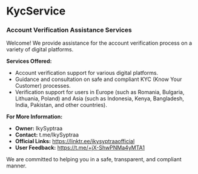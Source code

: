 # KycService 

### **Account Verification Assistance Services**

Welcome! We provide assistance for the account verification process on a variety of digital platforms.

**Services Offered:**
- Account verification support for various digital platforms.
- Guidance and consultation on safe and compliant KYC (Know Your Customer) processes.
- Verification support for users in Europe (such as Romania, Bulgaria, Lithuania, Poland) and Asia (such as Indonesia, Kenya, Bangladesh, India, Pakistan, and other countries).

**For More Information:**
- **Owner:** IkySyptraa
- **Contact:** t.me/IkySyptraa
- **Official Links:** https://linktr.ee/ikysyptraaofficial
- **User Feedback:** https://t.me/+jX-ShwPNMa4yMTA1

We are committed to helping you in a safe, transparent, and compliant manner.

